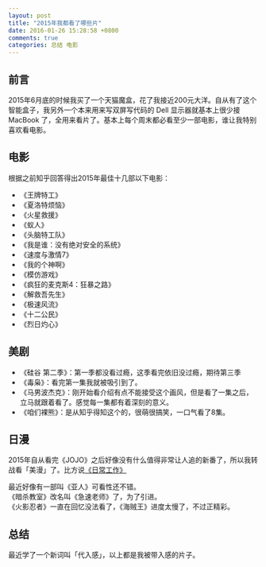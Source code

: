 ```yaml
---
layout: post
title: "2015年我都看了哪些片"
date: 2016-01-26 15:28:58 +0800
comments: true
categories: 总结 电影
---
```


## 前言

2015年6月底的时候我买了一个天猫魔盒，花了我接近200元大洋。自从有了这个智能盒子，我另外一个本来用来写双屏写代码的 Dell 显示器就基本上很少接 MacBook 了，全用来看片了。基本上每个周末都必看至少一部电影，谁让我特别喜欢看电影。

## 电影

根据之前知乎回答得出2015年最佳十几部以下电影：

<!--more-->

- 《王牌特工》
- 《夏洛特烦恼》
- 《火星救援》
- 《蚁人》
- 《头脑特工队》
- 《我是谁：没有绝对安全的系统》
- 《速度与激情7》
- 《我的个神啊》
- 《模仿游戏》
- 《疯狂的麦克斯4：狂暴之路》
- 《解救吾先生》
- 《极速风流》
- 《十二公民》
- 《烈日灼心》

## 美剧

- 《硅谷 第二季》：第一季都没看过瘾，这季看完依旧没过瘾，期待第三季
- 《毒枭》：看完第一集我就被吸引到了。
- 《马男波杰克》：刚开始看介绍有点不能接受这个画风，但是看了一集之后，立马就跟着看了。感觉每一集都有着深刻的意义。
- 《咱们裸熊》：是从知乎得知这个的，很萌很搞笑，一口气看了8集。

## 日漫

2015年自从看完《JOJO》之后好像没有什么值得非常让人追的新番了，所以我转战看「美漫」了。比方说[《日常工作》](http://movie.douban.com/subject/20434014/)

最近好像有一部叫《亚人》可看性还不错。  
《暗杀教室》改名叫《急速老师》了，为了引进。  
《火影忍者》一直在回忆没法看了，《海贼王》进度太慢了，不过正精彩。

## 总结

最近学了一个新词叫「代入感」，以上都是我被带入感的片子。
